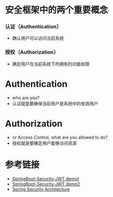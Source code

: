 # 安全框架中的两个重要概念
### 认证（Authentication）
* 确认用户可以访问当前系统
### 授权（Authorization）
* 确定用户在当前系统下所拥有的功能权限


# Authentication
* who are you?
* 认证就是要确保当前用户是系统中的有效用户
# Authorization
* or Access Control, what are you allowed to do?
* 授权就是要确定用户能够访问资源

# 参考链接
* [SpringBoot-Security-JWT demo1](https://github.com/niuhaijun/jwt-spring-security-demo)
* [SpringBoot-Security-JWT demo2](https://github.com/niuhaijun/springsecurity)
* [Spring Security Architecture](https://spring.io/guides/topicals/spring-security-architecture)
